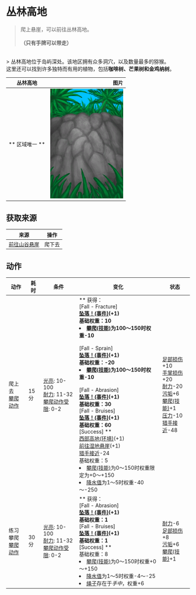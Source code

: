# 丛林高地  
> 爬上悬崖，可以前往丛林高地。<br><br><b>（只有手牌可以带走）</b>  
<br>  
> 丛林高地位于岛屿深处。该地区拥有众多洞穴，以及数量最多的猕猴。<br>这里还可以找到许多独特而有用的植物，包括<b>咖啡树、芒果树和金鸡纳树</b>。<br>  
  
  丛林高地  |   图片   
 ----  |  ----:   
 ** 区域唯一 **  |  <img decoding="async" src="Sprite/CliffsUp.png" href="a.md" style="max-width:300px;max-height:300px;">   
  
## 获取来源  
来源  |  操作  
----  |  ----  
[前往山谷悬崖](Path_JungleHighlandsToValley.md)  |  爬下去  
## 动作  
动作  |  耗时  |  条件  |  变化  |  状态  
----  |  ----  |  ----  |  ----  |  ----  
爬上去<br>[攀爬动作](ClimbAction.md)  |  15分  |  [光亮](Light.md): 10-100<br>[耐力](Stamina.md): 11-32<br>[攀爬动作受限](ModifierClimb.md): 0-2  |  ** 获得： **<br>** [Fall - Fracture]  **<br>  [坠落！(事件)](Event_FallFracture.md)(+1)<br>基础权重：10<li>[攀爬(技能)](Skill_Climbing.md)为100～150时权重-10</li><br>** [Fall - Sprain]  **<br>  [坠落！(事件)](Event_FallSprains.md)(+1)<br>基础权重：-20<li>[攀爬(技能)](Skill_Climbing.md)为100～150时权重-10</li><br>** [Fall - Abrasion]  **<br>  [坠落！(事件)](Event_FallAbrasion.md)(+1)<br>基础权重：30<br>** [Fall - Bruises]  **<br>  [坠落！(事件)](Event_FallBruise.md)(+1)<br>基础权重：60<br>** [Success]  **<br>  [西部高地(环境)](Env_HighlandsWestern.md)(+1)<br>  [前往湿地悬崖](Path_JungleHighlandsToWetlands.md)(+1)<br>[猎手接近](HuntersProximity.md)-24<br>基础权重：5<li>[攀爬(技能)](Skill_Climbing.md)为0～150时权重限定为+0～+150</li><li>[降水值](RainValue.md)为1～5时权重-40～-250</li>  |  [足部损伤](FootDamage.md)+10<br>[手掌损伤](HandDamage.md)+20<br>[耐力](Stamina.md)-20<br>[污垢](Filth.md)+6<br>[攀爬(技能)](Skill_Climbing.md)+1<br>[压力](Stress.md)-10<br>[猎手接近](HuntersProximity.md)-48  
练习攀爬<br>[攀爬动作](ClimbAction.md)  |  30分  |  [光亮](Light.md): 10-100<br>[耐力](Stamina.md): 11-32<br>[攀爬动作受限](ModifierClimb.md): 0-2  |  ** 获得： **<br>** [Fall - Abrasion]  **<br>  [坠落！(事件)](Event_FallAbrasion.md)(+1)<br>基础权重：1<br>** [Fall - Bruises]  **<br>  [坠落！(事件)](Event_FallBruise.md)(+1)<br>基础权重：1<br>** [Success]  **<br>基础权重：8<li>[攀爬(技能)](Skill_Climbing.md)为0～150时权重+0～+150</li><li>[降水值](RainValue.md)为1～5时权重-4～-25</li><li>[绳子](Rope.md)存在于*手中*，权重+6</li>  |  [耐力](Stamina.md)-6<br>[足部损伤](FootDamage.md)+8<br>[污垢](Filth.md)+6<br>[攀爬(技能)](Skill_Climbing.md)+1  


<script>document.title="丛林高地 - 卡牌生存百科 Card Survival Wiki";</script>